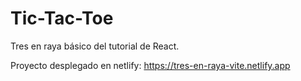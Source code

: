 ﻿# Tic-Tac-Toe
Tres en raya básico del tutorial de React.

Proyecto desplegado en netlify: https://tres-en-raya-vite.netlify.app

